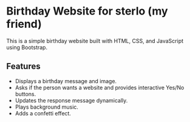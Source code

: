 # Birthday Website for sterlo (my friend)

This is a simple birthday website built with HTML, CSS, and JavaScript using Bootstrap.

## Features
- Displays a birthday message and image.
- Asks if the person wants a website and provides interactive Yes/No buttons.
- Updates the response message dynamically.
- Plays background music.
- Adds a confetti effect.

